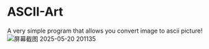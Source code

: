 # ASCII-Art

A very simple program that allows you convert image to ascii picture!![屏幕截图 2025-05-20 201135](https://github.com/user-attachments/assets/70fffae7-5465-4b35-bdda-2bb7df4e3e5a)
